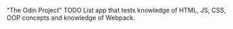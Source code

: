 "The Odin Project" TODO List app that tests knowledge of HTML, JS, CSS, OOP concepts and knowledge of Webpack.
